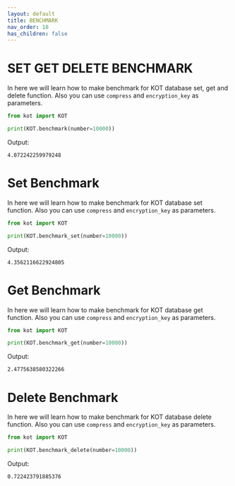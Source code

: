 ```yaml
---
layout: default
title: BENCHMARK
nav_order: 10
has_children: false
---
```


# SET GET DELETE BENCHMARK
In here we will learn how to make benchmark for KOT database set, get and delete function. Also you can use `compress` and `encryption_key` as parameters.

```python
from kot import KOT

print(KOT.benchmark(number=10000))
```

Output:

```console
4.072242259979248
```



# Set Benchmark
In here we will learn how to make benchmark for KOT database set function. Also you can use `compress` and `encryption_key` as parameters.

```python
from kot import KOT

print(KOT.benchmark_set(number=10000))
```

Output:

```console
4.3562116622924805
```

# Get Benchmark
In here we will learn how to make benchmark for KOT database get function. Also you can use `compress` and `encryption_key` as parameters.

```python
from kot import KOT

print(KOT.benchmark_get(number=10000))
```

Output:

```console
2.4775638580322266
```

# Delete Benchmark
In here we will learn how to make benchmark for KOT database delete function. Also you can use `compress` and `encryption_key` as parameters.

```python
from kot import KOT

print(KOT.benchmark_delete(number=10000))
```

Output:

```console
0.722423791885376
```